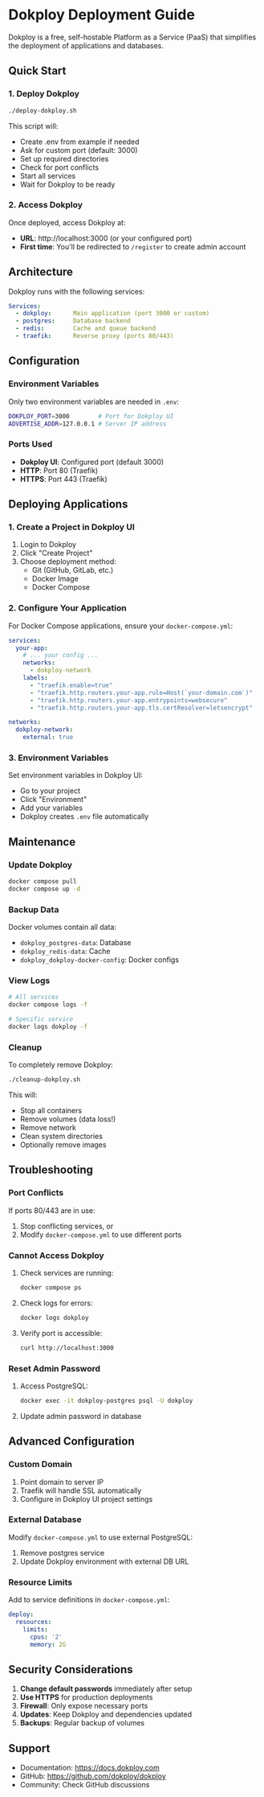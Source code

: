 # Dokploy Deployment Guide

Dokploy is a free, self-hostable Platform as a Service (PaaS) that simplifies the deployment of applications and databases.

## Quick Start

### 1. Deploy Dokploy

```bash
./deploy-dokploy.sh
```

This script will:
- Create .env from example if needed
- Ask for custom port (default: 3000)
- Set up required directories
- Check for port conflicts
- Start all services
- Wait for Dokploy to be ready

### 2. Access Dokploy

Once deployed, access Dokploy at:
- **URL**: http://localhost:3000 (or your configured port)
- **First time**: You'll be redirected to `/register` to create admin account

## Architecture

Dokploy runs with the following services:

```yaml
Services:
  - dokploy:      Main application (port 3000 or custom)
  - postgres:     Database backend
  - redis:        Cache and queue backend
  - traefik:      Reverse proxy (ports 80/443)
```

## Configuration

### Environment Variables

Only two environment variables are needed in `.env`:

```bash
DOKPLOY_PORT=3000        # Port for Dokploy UI
ADVERTISE_ADDR=127.0.0.1 # Server IP address
```

### Ports Used

- **Dokploy UI**: Configured port (default 3000)
- **HTTP**: Port 80 (Traefik)
- **HTTPS**: Port 443 (Traefik)

## Deploying Applications

### 1. Create a Project in Dokploy UI

1. Login to Dokploy
2. Click "Create Project"
3. Choose deployment method:
   - Git (GitHub, GitLab, etc.)
   - Docker Image
   - Docker Compose

### 2. Configure Your Application

For Docker Compose applications, ensure your `docker-compose.yml`:

```yaml
services:
  your-app:
    # ... your config ...
    networks:
      - dokploy-network
    labels:
      - "traefik.enable=true"
      - "traefik.http.routers.your-app.rule=Host(`your-domain.com`)"
      - "traefik.http.routers.your-app.entrypoints=websecure"
      - "traefik.http.routers.your-app.tls.certResolver=letsencrypt"

networks:
  dokploy-network:
    external: true
```

### 3. Environment Variables

Set environment variables in Dokploy UI:
- Go to your project
- Click "Environment"
- Add your variables
- Dokploy creates `.env` file automatically

## Maintenance

### Update Dokploy

```bash
docker compose pull
docker compose up -d
```

### Backup Data

Docker volumes contain all data:
- `dokploy_postgres-data`: Database
- `dokploy_redis-data`: Cache
- `dokploy_dokploy-docker-config`: Docker configs

### View Logs

```bash
# All services
docker compose logs -f

# Specific service
docker logs dokploy -f
```

### Cleanup

To completely remove Dokploy:

```bash
./cleanup-dokploy.sh
```

This will:
- Stop all containers
- Remove volumes (data loss!)
- Remove network
- Clean system directories
- Optionally remove images

## Troubleshooting

### Port Conflicts

If ports 80/443 are in use:
1. Stop conflicting services, or
2. Modify `docker-compose.yml` to use different ports

### Cannot Access Dokploy

1. Check services are running:
   ```bash
   docker compose ps
   ```

2. Check logs for errors:
   ```bash
   docker logs dokploy
   ```

3. Verify port is accessible:
   ```bash
   curl http://localhost:3000
   ```

### Reset Admin Password

1. Access PostgreSQL:
   ```bash
   docker exec -it dokploy-postgres psql -U dokploy
   ```

2. Update admin password in database

## Advanced Configuration

### Custom Domain

1. Point domain to server IP
2. Traefik will handle SSL automatically
3. Configure in Dokploy UI project settings

### External Database

Modify `docker-compose.yml` to use external PostgreSQL:
1. Remove postgres service
2. Update Dokploy environment with external DB URL

### Resource Limits

Add to service definitions in `docker-compose.yml`:

```yaml
deploy:
  resources:
    limits:
      cpus: '2'
      memory: 2G
```

## Security Considerations

1. **Change default passwords** immediately after setup
2. **Use HTTPS** for production deployments
3. **Firewall**: Only expose necessary ports
4. **Updates**: Keep Dokploy and dependencies updated
5. **Backups**: Regular backup of volumes

## Support

- Documentation: https://docs.dokploy.com
- GitHub: https://github.com/dokploy/dokploy
- Community: Check GitHub discussions